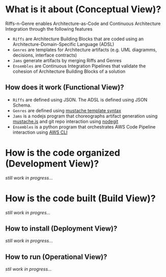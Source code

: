 # What is it about (Conceptual View)?

Riffs-n-Genre enables Architecture-as-Code and Continuous Architecture Integration through the following features
- `Riffs` are Architecture Building Blocks that are coded using an Architecture-Domain-Specific Language (ADSL)
- `Genres` are templates for Architecture artifacts (e.g. UML diagramms, decisions, interface contracts) 
- `Jams` generate artifacts by merging Riffs and Genres
- `Ensembles` are Continuous Integration Pipelines that validate the cohesion of Architecture Building Blocks of a solution 

## How does it work (Functional View)?
- `Riffs` are defined using JSON. The ADSL is defined using JSON Schema.
- `Genres` are defined using [mustache template syntax](https://mustache.github.io/mustache.5.html)
- `Jams` is a nodejs program that choreographs artifact generation using [mustache.js](https://github.com/janl/mustache.js/) and git repo interaction using [nodegit](https://github.com/nodegit/nodegit)
- `Ensembles` is a python program that orchestrates AWS Code Pipeline interaction using [AWS CLI](https://github.com/aws/aws-cli)

# How is the code organized (Development View)?
*still work in progress...*

# How is the code built (Build View)?
*still work in progres...*

## How to install (Deployment View)?
*still work in progress...*

## How to run (Operational View)?
*stil work in progress...*
